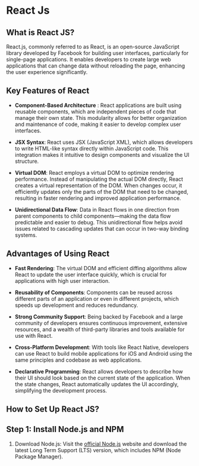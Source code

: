 # React Js

## What is React JS?

React.js, commonly referred to as React, is an open-source JavaScript library developed by Facebook for building user interfaces, particularly for single-page applications. It enables developers to create large web applications that can change data without reloading the page, enhancing the user experience significantly.

## Key Features of React

* **Component-Based Architecture** : React applications are built using reusable components, which are independent pieces of code that manage their own state. This modularity allows for better organization and maintenance of code, making it easier to develop complex user interfaces.

* **JSX Syntax**: React uses JSX (JavaScript XML), which allows developers to write HTML-like syntax directly within JavaScript code. This integration makes it intuitive to design components and visualize the UI structure.

* **Virtual DOM**: React employs a virtual DOM to optimize rendering performance. Instead of manipulating the actual DOM directly, React creates a virtual representation of the DOM. When changes occur, it efficiently updates only the parts of the DOM that need to be changed, resulting in faster rendering and improved application performance.

* **Unidirectional Data Flow**: Data in React flows in one direction from parent components to child components—making the data flow predictable and easier to debug. This unidirectional flow helps avoid issues related to cascading updates that can occur in two-way binding systems.

## Advantages of Using React

* **Fast Rendering**: The virtual DOM and efficient diffing algorithms allow React to update the user interface quickly, which is crucial for applications with high user interaction.

* **Reusability of Components**: Components can be reused across different parts of an application or even in different projects, which speeds up development and reduces redundancy.

* **Strong Community Support**: Being backed by Facebook and a large community of developers ensures continuous improvement, extensive resources, and a wealth of third-party libraries and tools available for use with React.

* **Cross-Platform Development**: With tools like React Native, developers can use React to build mobile applications for iOS and Android using the same principles and codebase as web applications.

* **Declarative Programming**: React allows developers to describe how their UI should look based on the current state of the application. When the state changes, React automatically updates the UI accordingly, simplifying the development process.

## How to Set Up React JS?



**Step 1: Install Node.js and NPM**
-----------------------------------
1. Download Node.js: Visit the [official Node.js](https://nodejs.org/en) website and download the latest Long Term Support (LTS) version, which includes NPM (Node Package Manager).